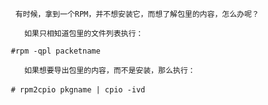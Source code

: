         有时候，拿到一个RPM，并不想安装它，而想了解包里的内容，怎么办呢？

          如果只相知道包里的文件列表执行：

       #rpm -qpl packetname

          如果想要导出包里的内容，而不是安装，那么执行：

       # rpm2cpio pkgname | cpio -ivd　